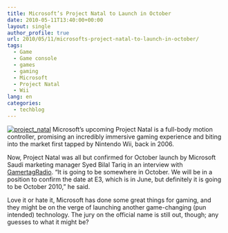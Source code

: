 ```yaml
---
title: Microsoft’s Project Natal to Launch in October
date: 2010-05-11T13:40:00+00:00
layout: single
author_profile: true
url: 2010/05/11/microsofts-project-natal-to-launch-in-october/
tags:
  - Game
  - Game console
  - games
  - gaming
  - Microsoft
  - Project Natal
  - Wii
lang: en
categories: 
  - techblog
---
```

[![project_natal](http://lh3.ggpht.com/_vaUVXcmC3OI/S-lXUzvmSQI/AAAAAAAACGs/o0KsUVTj8h4/project_natal_thumb%5B3%5D.jpg?imgmax=800 "project_natal")](http://lh4.ggpht.com/_vaUVXcmC3OI/S-lXSLUujCI/AAAAAAAACGo/7pWqv5TWMhg/s1600-h/project_natal%5B5%5D.jpg) Microsoft’s upcoming Project Natal is a full-body motion controller, promising an incredibly immersive gaming experience and biting into the market first tapped by Nintendo Wii, back in 2006. 

Now, Project Natal was all but confirmed for October launch by Microsoft Saudi marketing manager Syed Bilal Tariq in an interview with [GamertagRadio](http://www.gamertagradio.com/cmps_index.php). “It is going to be somewhere in October. We will be in a position to confirm the date at E3, which is in June, but definitely it is going to be October 2010,” he said. 

Love it or hate it, Microsoft has done some great things for gaming, and they might be on the verge of launching another game-changing (pun intended) technology. The jury on the official name is still out, though; any guesses to what it might be?